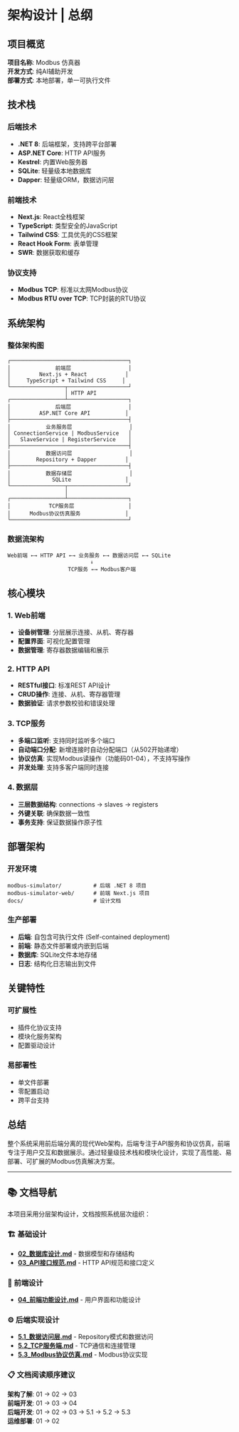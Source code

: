 # 架构设计 | 总纲

## 项目概览

**项目名称**: Modbus 仿真器  
**开发方式**: 纯AI辅助开发  
**部署方式**: 本地部署，单一可执行文件  

## 技术栈

### 后端技术
- **.NET 8**: 后端框架，支持跨平台部署
- **ASP.NET Core**: HTTP API服务
- **Kestrel**: 内置Web服务器
- **SQLite**: 轻量级本地数据库
- **Dapper**: 轻量级ORM，数据访问层

### 前端技术  
- **Next.js**: React全栈框架
- **TypeScript**: 类型安全的JavaScript
- **Tailwind CSS**: 工具优先的CSS框架
- **React Hook Form**: 表单管理
- **SWR**: 数据获取和缓存

### 协议支持
- **Modbus TCP**: 标准以太网Modbus协议
- **Modbus RTU over TCP**: TCP封装的RTU协议

## 系统架构

### 整体架构图
```
┌─────────────────────────────────────┐
│              前端层                  │
│         Next.js + React            │
│     TypeScript + Tailwind CSS     │
└─────────────────┬───────────────────┘
                  │ HTTP API
┌─────────────────┴───────────────────┐
│              后端层                  │
│         ASP.NET Core API           │
├─────────────────────────────────────┤
│           业务服务层                  │
│ ConnectionService | ModbusService   │
│   SlaveService | RegisterService    │
├─────────────────────────────────────┤
│           数据访问层                  │
│        Repository + Dapper         │
├─────────────────────────────────────┤
│           数据存储层                  │
│             SQLite                 │
└─────────────────┬───────────────────┘
                  │
┌─────────────────┴───────────────────┐
│            TCP服务层                 │
│      Modbus协议仿真服务              │
└─────────────────────────────────────┘
```

### 数据流架构
```
Web前端 ←→ HTTP API ←→ 业务服务 ←→ 数据访问层 ←→ SQLite
                          ↓
                   TCP服务 ←→ Modbus客户端
```

## 核心模块

### 1. Web前端
- **设备树管理**: 分层展示连接、从机、寄存器
- **配置界面**: 可视化配置管理
- **数据管理**: 寄存器数据编辑和展示

### 2. HTTP API
- **RESTful接口**: 标准REST API设计
- **CRUD操作**: 连接、从机、寄存器管理
- **数据验证**: 请求参数校验和错误处理

### 3. TCP服务
- **多端口监听**: 支持同时监听多个端口
- **自动端口分配**: 新增连接时自动分配端口（从502开始递增）
- **协议仿真**: 实现Modbus读操作（功能码01-04），不支持写操作
- **并发处理**: 支持多客户端同时连接

### 4. 数据层
- **三层数据结构**: connections → slaves → registers
- **外键关联**: 确保数据一致性
- **事务支持**: 保证数据操作原子性

## 部署架构

### 开发环境
```
modbus-simulator/          # 后端 .NET 8 项目
modbus-simulator-web/      # 前端 Next.js 项目  
docs/                      # 设计文档
```

### 生产部署
- **后端**: 自包含可执行文件 (Self-contained deployment)
- **前端**: 静态文件部署或内嵌到后端
- **数据库**: SQLite文件本地存储
- **日志**: 结构化日志输出到文件

## 关键特性

### 可扩展性
- 插件化协议支持
- 模块化服务架构
- 配置驱动设计

### 易部署性
- 单文件部署
- 零配置启动
- 跨平台支持

## 总结

整个系统采用前后端分离的现代Web架构，后端专注于API服务和协议仿真，前端专注于用户交互和数据展示。通过轻量级技术栈和模块化设计，实现了高性能、易部署、可扩展的Modbus仿真解决方案。

---

## 📚 文档导航

本项目采用分层架构设计，文档按照系统层次组织：

### 🏗️ 基础设计
- **[02_数据库设计.md](./02_数据库设计.md)** - 数据模型和存储结构
- **[03_API接口规范.md](./03_API接口规范.md)** - HTTP API规范和接口定义

### 🎨 前端设计  
- **[04_前端功能设计.md](./04_前端功能设计.md)** - 用户界面和功能设计

### ⚙️ 后端实现设计
- **[5.1_数据访问层.md](./05_后端实现设计/5.1_数据访问层.md)** - Repository模式和数据访问
- **[5.2_TCP服务端.md](./05_后端实现设计/5.2_TCP服务端.md)** - TCP通信和连接管理  
- **[5.3_Modbus协议仿真.md](./05_后端实现设计/5.3_Modbus协议仿真.md)** - Modbus协议实现

### 📋 文档阅读顺序建议

**架构了解**: 01 → 02 → 03  
**前端开发**: 01 → 03 → 04  
**后端开发**: 01 → 02 → 03 → 5.1 → 5.2 → 5.3  
**运维部署**: 01 → 02